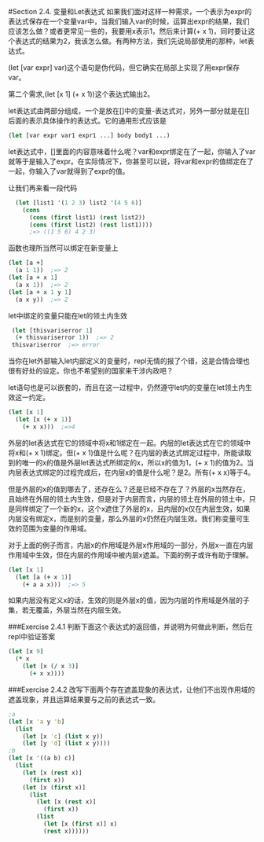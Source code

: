 #Section 2.4. 变量和Let表达式
如果我们面对这样一种需求，一个表示为expr的表达式保存在一个变量var中，当我们输入var的时候，运算出expr的结果，我们应该怎么做？或者更常见一些的，我要用x表示1，然后来计算(+ x 1)，同时要让这个表达式的结果为2，我该怎么做。有两种方法，我们先说局部使用的那种，let表达式。

(let [var expr] var)这个语句是伪代码，但它确实在局部上实现了用expr保存var。

第二个需求,(let [x 1] (+ x 1))这个表达式输出2。

let表达式由两部分组成，一个是放在[]中的变量-表达式对，另外一部分就是在[]后面的表示具体操作的表达式。它的通用形式应该是
```clojure
(let [var expr var1 expr1 ...] body body1 ...)
```

let表达式中，[]里面的内容意味着什么呢？var和expr绑定在了一起，你输入了var就等于是输入了expr。在实际情况下，你甚至可以说，将var和expr的值绑定在了一起，你输入了var就得到了expr的值。

让我们再来看一段代码
```clojure
  (let [list1 '(1 2 3) list2 '(4 5 6)]  
    (cons  
      (cons (first list1) (rest list2))  
      (cons (first list2) (rest list1))))  
      ;=> ((1 5 6) 4 2 3)
```

函数也理所当然可以绑定在新变量上
```clojure
(let [a +]  
  (a 1 1))  ;=> 2  
(let [a + x 1]  
  (a x 1))  ;=> 2  
(let [a + x 1 y 1]  
  (a x y))  ;=> 2
```

let中绑定的变量只能在let的领土内生效
```clojure
 (let [thisvariserror 1]  
  (+ thisvariserror 1))  ;=> 2  
 thisvariserror  ;=> error
```

当你在let外部输入let内部定义的变量时，repl无情的报了个错，这是合情合理也很有好处的设定。你也不希望别的国家来干涉内政吧？

let语句也是可以嵌套的，而且在这一过程中，仍然遵守let内的变量在let领土内生效这一约定。
```clojure
(let [x 1]
  (let [x (+ x 1)]
    (+ x x)))  ;=>4
```

外层的let表达式在它的领域中将x和1绑定在一起。内层的let表达式在它的领域中将x和(+ x 1)绑定。但(+ x 1)值是什么呢？在内层的表达式绑定过程中，所能读取到的唯一的x的值是外层let表达式所绑定的x，所以x的值为1，(+ x 1)的值为2。当内层表达式绑定的过程完成后，在内层x的值是什么呢？是2。所有(+ x x)等于4。

但是外层的x的值到哪去了，还存在么？还是已经不存在了？外层的x当然存在，且始终在外层的领土内生效，但是对于内层而言，内层的领土在外层的领土中，只是同样绑定了一个新的x，这个x遮住了外层的x，且内层的x仅在内层生效，如果内层没有绑定x，而是别的变量，那么外层的x仍然在内层生效。我们称变量可生效的范围为变量的作用域。

对于上面的例子而言，内层x的作用域是外层x作用域的一部分，外层x一直在内层作用域中生效，但在内层的作用域中被内层x遮盖。下面的例子或许有助于理解。
```clojure
(let [x 1]
  (let [a (+ x 1)]
    (+ a a x)))  ;=> 5
```

如果内层没有定义x的话，生效的则是外层x的值，因为内层的作用域是外层的子集，若无覆盖，外层当然在内层生效。

###Exercise 2.4.1
判断下面这个表达式的返回值，并说明为何做此判断，然后在repl中验证答案
```clojure
(let [x 9]
  (* x
    (let [x (/ x 3)]
      (+ x x))))
```

###Exercise 2.4.2
改写下面两个存在遮盖现象的表达式，让他们不出现作用域的遮盖现象，并且运算结果要与之前的表达式一致。
```clojure
;a
(let [x 'a y 'b]
  (list
    (let [x 'c] (list x y))
    (let [y 'd] (list x y))))
;b
(let [x '((a b) c)]
  (list
    (let [x (rest x)]
      (first x))
    (let [x (first x)]
      (list
        (let [x (rest x)]
          (first x))
        (list
          (let [x (first x)] x)
          (rest x))))))
```
